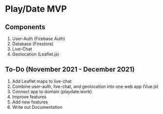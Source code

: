 # Play/Date MVP

## Components
1. User-Auth (Firebase Auth)
2. Database (Firestore)
3. Live-Chat 
4. Geolocation (Leaflet.js)

## To-Do (November 2021 - December 2021)
1. Add Leaflet maps to live-chat
2. Combine user-auth, live-chat, and geolocation into one web app (Vue.js)
3. Connect app to domain (playdate.work)
4. Improve features
5. Add new features
6. Write out Documentation